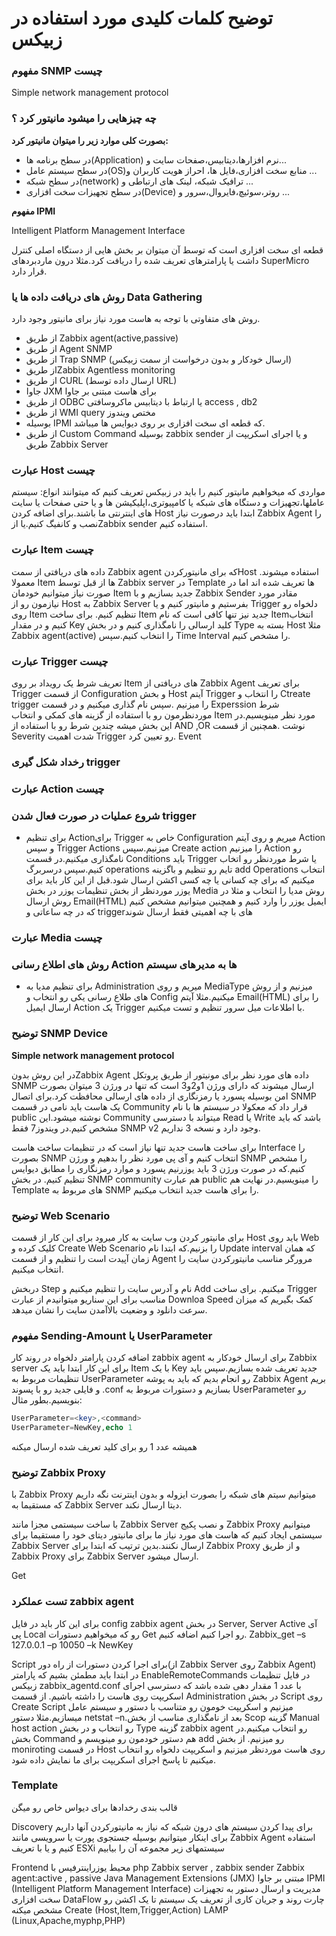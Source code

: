# توضیح کلمات کلیدی مورد استفاده در زبیکس

### مفهوم SNMP چیست

Simple network management protocol

### چه چیزهایی را میشود مانیتور کرد ؟

**بصورت کلی موارد زیر را میتوان مانیتور کرد:**

* در سطح برنامه ها(Application)  نرم افزارها،دیتابیس،صفحات سایت و...
* در سطح سیستم عامل(OS)منابع سخت افزاری،فایل ها، احراز هویت کاربران و ...
* در سطح شبکه(network) ترافیک شبکه، لینک های ارتباطی و ...
* در سطح تجهیزات سخت افزاری(Device) روتر،سوئیچ،فایروال،سرور و ...

**مفهوم IPMI**

Intelligent Platform Management Interface

قطعه ای سخت افزاری است که توسط آن میتوان بر بخش هایی از دستگاه اصلی کنترل داشت یا پارامترهای تعریف شده را دریافت کرد.مثلا درون ماردبردهای SuperMicro  قرار دارد.
### روش های دریافت داده ها یا Data Gathering
روش های متفاوتی با توجه به هاست مورد نیاز برای مانیتور وجود دارد.
* از طریق Zabbix agent(active,passive)
* از طریق Agent SNMP
*	از طریق Trap SNMP (ارسال خودکار و بدون درخواست از سمت زبیکس)
*	از طریقZabbix Agentless monitoring 
*	از طریق CURL (ارسال داده توسط URL)
* جاوا	JXM  برای هاست مبتنی بر جاوا
*	از طریق ODBC  یا ارتباط با دیتابیس ماکروسافتی access , db2
*	از طریق WMI query مختص ویندوز
* بوسیله	IPMI که قطعه ای سخت افزاری بر روی دیوایس ها میباشد.
* از طریق Custom Command بوسیله zabbix sender  و یا اجرای اسکریپت از طریق Zabbix Server


### عبارت Host چیست


مواردی که میخواهیم مانیتور کنیم را باید در زبیکس تعریف کنیم که میتوانند انواع: سیستم عاملها،تجهیزات و دستگاه های شبکه یا کامپیوتری،اپلیکیشن ها و یا حتی صفحات یا سایت های اینترنتی ما باشند.برای اضافه کردن Host ابتدا باید درصورت نیاز  Zabbix Agent را نصب و کانفیگ کنیم.یا ازZabbix sender  استفاده کنیم.

### عبارت Item چیست

داده های دریافتی از سمت Zabbix agent که برای مانیتورکردنHost  استفاده میشوند.
معمولا Item ها از قبل توسط Zabbix server  در Template ها تعریف شده اند اما در صورت نیاز میتوانیم خودمان Item جدید بسازیم و با Zabbix Sender مقادر مورد نیازمون رو از Host به Zabbix Server بفرستیم و مانیتور کنیم و یا Trigger دلخواه رو روی Item تنظیم کنیم.
برای ساخت Item جدید نیز تنها کافی است که نام  Itemانتخاب کنیم و در مقدار Key کلید ارسالی را نامگذاری کنیم و در بخش Type بسته به Host مثلا Zabbix agent(active)  را انتخاب کنیم.سپس Time Interval را مشخص کنیم.

### عبارت Trigger چیست

تعریف شرط یک رویداد بر روی Item  های دریافتی از Zabbix Agent
برای تعریف Trigger از قسمت Configuration و بخش Host آیتم Trigger را انتخاب و Ctreate trigger را میزنیم .سپس نام گذاری میکنیم و در قسمت Experssion شرط موردنظرمون رو با استفاده از گزینه های کمکی و انتخاب Item مورد نظر مینویسیم.در این بخش میشه چندین شرط رو با استفاده از AND ,OR نوشت .همچنین از قسمت Severity شدت اهمیت Trigger رو تعیین کرد.
Event
### رخداد شکل گیری trigger

### عبارت Action چیست

### شروع عملیات در صورت فعال شدن trigger

*	برای تنظیم  Actionبرای Trigger خاص به Configuration میریم و روی آیتم Action  و سپس Trigger Actions میزنیم.سپس Create action  را میزنیم Action رو نامگذاری میکنیم.در قسمت Conditions  باید Trigger  یا شرط موردنظر رو اتخاب کنیم.سپس درسربرگ  operations تایم رو تنظیم و باگزینه add Operations انتخاب میکنیم که برای چه کسانی یا چه کسی اکشن ارسال شود.قبل از این کار باید برای یوزر موردنظر از بخش تنظیمات یوزر در بخش Media  روش مدیا را انتخاب و مثلا در روش ارسال Email(HTML) ایمیل یوزر را وارد کنیم و همچنین میتوانیم مشخص کنیم که در چه ساعاتی و triggerهای با چه اهمیتی فقط ارسال شوند

### عبارت Media چیست

### روش های اطلاع رسانی Action ها به مدیرهای سیستم

*	برای تنظیم مدیا به Administration  میریم و روی MediaType  میزنیم و از روش های طلاع رسانی یکی رو انتخاب و Config  میکنیم.مثلا آیتم Email(HTML)  را برای ارسال ایمیل Action  یک Trigger  با اطلاعات میل سرور تنظیم و تست میکنیم.

### توضیح SNMP Device 

**Simple network management protocol**

در این روش بدونZabbix Agent  داده های مورد نظر برای مونیتور از طریق پروتکل SNMP ارسال میشوند که دارای ورژن 1و2و3 است که تنها در ورژن 3 میتوان بصورت امن بوسیله پسورد یا رمزنگاری از داده های ارسالی محافظت کرد.برای اتصال SNMP یک هاست باید نامی در قسمت Community قرار داد که معکولا در سیستم ها با نام public نوشته میشود.این Community میتواند با دسترسی Read یا Write باشد که باید مشخص کنیم.در ویندوز7 فقط SNMP v2 وجود دارد و نسخه 3 نداریم.

برای ساخت هاست جدید تنها نیاز است که در تنظیمات ساخت هاست Interface را بصورت SNMP انتخاب کنیم و آی پی مورد نظر را بدهیم و ورژن SNMP را مشخص کنیم.که در صورت ورژن 3 باید یوزرنیم پسورد و موارد رمزنگاری را مطابق دیوایس تنظیم کنیم. در بخش SNMP community هم عبارت public را مینویسیم.در نهایت هم Template های مربوط به SNMP را برای هاست جدید انتخاب میکنیم.

### توضیح Web Scenario

برای مانیتور کردن وب سایت به کار میرود
برای این کار از قسمت Host باید روی Web کلیک کرده و Create Web Scenario را بزنیم.که ابتدا نام Update interval که همان زمان آپیدت است را تنظیم و از قسمت Agent مرورگر مناسب مانیتورکردن سایت را انتخاب میکنیم.

دربخش Step نام و آدرس سایت را تنظیم میکنیم و Add میکنیم.
برای ساخت Trigger مناسب برای این سناریو میتوانیدم از عبارت Downloa Speed  کمک بگیریم که میزان سرعت دانلود و وضعیت بالاآمدن سایت را نشان میدهد.


### مفهوم Sending-Amount یا  UserParameter 

اضافه کردن پارامتر دلخواه در روند کار zabbix agent  برای ارسال خودکار به Zabbix server
برای این کار ابتدا باید  یک Item  با یک Key جدید تعریف شده بسازیم.سپس باید تنظیمات مربوط به UserParameter رو انجام بدیم که باید به پوشه Zabbix Agent بریم و فایلی جدید رو با پسوند .conf بسازیم و دستورات مربوط به UserParameter رو بنویسیم.بطور مثال:

```php
UserParameter=<key>,<command>
UserParameter=NewKey,echo 1 
```
همیشه عدد 1 رو برای کلید تعریف شده ارسال میکنه

### توضیح Zabbix Proxy

با Zabbix Proxy  میتوانیم سیتم های شبکه را بصورت ایزوله و بدون اینترنت نگه داریم که مستقیما به Zabbix Server  دیتا ارسال نکند.

با ساخت سیستمی مجزا مانند Zabbix Server  و نصب پکیج Zabbix Proxy  میتوانیم سیستمی ایجاد کنیم که هاست های مورد نیاز ما برای مانیتور دیتای خود را مستقیما برای Zabbix Server ارسال نکنند.بدین ترتیب که ابتدا برای Zabbix Proxy و از طریق Zabbix Proxy  برای Zabbix Server  ارسال میشود. 




Get
### تست عملکرد zabbix agent 
برای این کار باید در فایل config zabbix agent در بخش Server, Server Active آی پی Local رو که میخواهیم دستورات Get رو اجرا کنیم اضافه کنیم.
Zabbix_get –s 127.0.0.1 –p 10050 –k NewKey

Script
برای اجرا کردن دستورات از راه دور(از Zabbix Server روی Zabbix Agent)
در ابتدا باید مطمئن بشیم که پارامتر EnableRemoteCommands در فایل تنظیمات زبیکس zabbix_agentd.conf با عدد 1 مقدار دهی شده باشد که دسترسی اجرای اسکریپت روی هاست را داشته باشیم.
از قسمت Administration در بخش Script روی Create Script میزنیم و اسکریپت خومون رو متناسب با دستور و سیستم عامل میسازیم.مثلا دستور netstat –n.بعد از نامگذاری مناسب از بخش Scop گزینه Manual host action رو انتخاب و در بخش Type گزینه zabbix agent رو انتخاب میکنیم.در بخش Command هم دستور خودمون رو مینویسم و add رو میزنیم.
از بخش moniroting در قسمت Host روی هاست موردنظر میزنیم و اسکریپت دلخواه رو انتخاب میکنیم تا پاسخ اجرای اسکریپت برای ما نمایش داده شود.

### Template
قالب بندی رخدادها برای دیواس خاص رو میگن

Discovery
برای پیدا کردن سیستم های درون شبکه که نیاز به مانیتورکردن آنها داریم
برای اینکار میتوانیم بوسیله جستجوی پورت یا سرویسی مانند Zabbix Agent استفاده کنیم و یا با تعریف ESXi سیستمهای زیر مجموعه آن را بیابیم


Frontend
محیط یوزراینترفیس با php
Zabbix server , zabbix sender
Zabbix agent:active , passive
Java Management Extensions (JMX) مبتنی بر جاوا
IPMI (Intelligent Platform Management Interface)
مدیریت و ارسال دستور به تجهیزات  سخت افزاری
DataFlow
چارت روند و جریان کاری از تعریف یک سیستم تا یک اکشن رو مشخص میکنه
Create (Host,Item,Trigger,Action)
LAMP (Linux,Apache,myphp,PHP)


